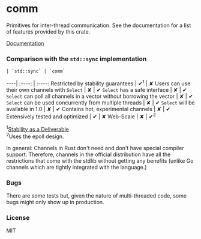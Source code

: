 comm
====

Primitives for inter-thread communication. See the documentation for a list of
features provided by this crate.

[Documentation](http://mahkoh.github.io/comm/doc/comm/)

### Comparison with the `std::sync` implementation

    | `std::sync` | `comm`
----| :----: | :----:
Restricted by stability guarantees | ✔<sup>1</sup> | ✘
Users can use their own channels with `Select` | ✘ | ✔
`Select` has a safe interface | ✘ | ✔
`Select` can poll all channels in a vector without borrowing the vector | ✘ | ✔
`Select` can be used concurrently from multiple threads | ✘ | ✔
`Select` will be available in 1.0 | ✘ | ✔
Contains hot, experimental channels | ✘ | ✔
Extensively tested and optimized | ✔ | ✘
Web-Scale | ✘ | ✔<sup>2</sup>

<sup>1</sup>[Stability as a Deliverable](http://blog.rust-lang.org/2014/10/30/Stability.html)  
<sup>2</sup>Uses the epoll design.

In general: Channels in Rust don't need and don't have special compiler
support.  Therefore, channels in the official distribution have all the
restrictions that come with the stdlib without getting any benefits (unlike Go
channels which are tightly integrated with the language.)

### Bugs

There are some tests but, given the nature of multi-threaded code, some bugs
might only show up in production.

### License

MIT
